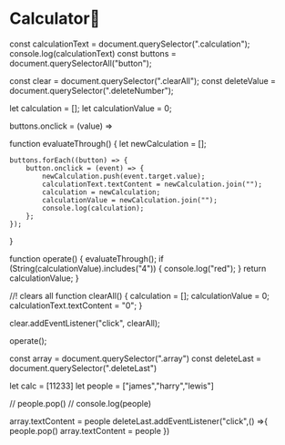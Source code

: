 # Calculator🐉
const calculationText = document.querySelector(".calculation");
console.log(calculationText)
const buttons = document.querySelectorAll("button");

const clear = document.querySelector(".clearAll");
const deleteValue = document.querySelector(".deleteNumber");

let calculation = [];
let calculationValue = 0;

buttons.onclick = (value) => 

function evaluateThrough() {
    let newCalculation = [];

    buttons.forEach((button) => {
        button.onclick = (event) => {
            newCalculation.push(event.target.value);
            calculationText.textContent = newCalculation.join("");
            calculation = newCalculation;
            calculationValue = newCalculation.join("");
            console.log(calculation);
        };
    });
}

function operate() {
    evaluateThrough();
    if (String(calculationValue).includes("4")) {
        console.log("red");
    }
    return calculationValue;
}

//! clears all
function clearAll() {
    calculation = [];
    calculationValue = 0;
    calculationText.textContent = "0";
}

clear.addEventListener("click", clearAll);

operate();









const array = document.querySelector(".array")
const deleteLast = document.querySelector(".deleteLast")

let calc = [11233]
let people = ["james","harry","lewis"]

// people.pop()
// console.log(people)

array.textContent = people
deleteLast.addEventListener("click",() =>{
    people.pop()
    array.textContent = people
})